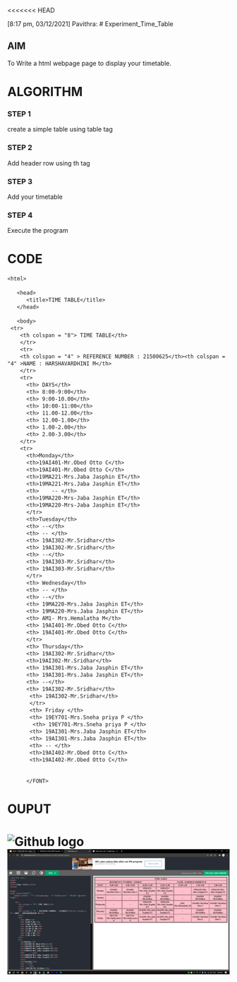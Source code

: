 <<<<<<< HEAD

[8:17 pm, 03/12/2021] Pavithra: # Experiment_Time_Table

## AIM
To Write a html webpage page to display your timetable.

# ALGORITHM
### STEP 1
create a simple table using table tag
### STEP 2
Add header row using th tag
### STEP 3
Add your timetable
### STEP 4
Execute the program

# CODE
~~~
<html>

   <head>
      <title>TIME TABLE</title>
   </head>
	
   <body>
 <tr>
    <th colspan = "8"> TIME TABLE</th>
    </tr>
    <tr>
    <th colspan = "4" > REFERENCE NUMBER : 21500625</th><th colspan = "4" >NAME : HARSHAVARDHINI M</th>
    </tr>
    <tr>
      <th> DAYS</th>
      <th> 8:00-9:00</th>
      <th> 9:00-10.00</th>
      <th> 10:00-11:00</th>
      <th> 11.00-12.00</th>
      <th> 12.00-1.00</th>
      <th> 1.00-2.00</th>
      <th> 2.00-3.00</th>
    </tr>
    <tr> 
      <th>Monday</th>
      <th>19AI401-Mr.Obed Otto C</th>
      <th>19AI401-Mr.Obed Otto C</th>
      <th>19MA221-Mrs.Jaba Jasphin ET</th>
      <th>19MA221-Mrs.Jaba Jasphin ET</th>
      <th>    -- </th>
      <th>19MA220-Mrs-Jaba Jasphin ET</th>
      <th>19MA220-Mrs-Jaba Jasphin ET</th>
      </tr>
      <th>Tuesday</th>
      <th> --</th>
      <th> -- </th>
      <th> 19AI302-Mr.Sridhar</th>
      <th> 19AI302-Mr.Sridhar</th>
      <th> --</th>
      <th> 19AI303-Mr.Sridhar</th>
      <th> 19AI303-Mr.Sridhar</th>
      </tr>
      <th> Wednesday</th>
      <th> -- </th>
      <th> --</th>
      <th> 19MA220-Mrs.Jaba Jasphin ET</th>
      <th> 19MA220-Mrs.Jaba Jasphin ET</th>
      <th> AM1- Mrs.Hemalatha M</th>
      <th> 19AI401-Mr.Obed Otto C</th>
      <th> 19AI401-Mr.Obed Otto C</th>
      </tr>
      <th> Thursday</th>
      <th> 19AI302-Mr.Sridhar</th>
      <th>19AI302-Mr.Sridhar</th>
      <th> 19AI301-Mrs.Jaba Jasphin ET</th>
      <th> 19AI301-Mrs.Jaba Jasphin ET</th>
      <th> --</th>
      <th> 19AI302-Mr.Sridhar</th>
       <th> 19AI302-Mr.Sridhar</th>
       </tr>
       <th> Friday </th>
       <th> 19EY701-Mrs.Sneha priya P </th>
        <th> 19EY701-Mrs.Sneha priya P </th>
       <th> 19AI301-Mrs.Jaba Jasphin ET</th>
       <th> 19AI301-Mrs.Jaba Jasphin ET</th>
       <th> -- </th>
       <th>19AI402-Mr.Obed Otto C</th>
       <th>19AI402-Mr.Obed Otto C</th>
                
      
      </FONT>
~~~

# OUPUT
![Github logo](logo.png)
![Github logo](WEBTECH.jpeg)
=======
